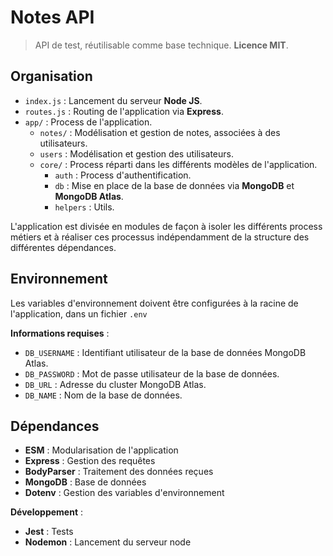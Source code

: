 # Notes API

> API de test, réutilisable comme base technique. **Licence MIT**.

## Organisation

- `index.js` : Lancement du serveur **Node JS**.
- `routes.js` : Routing de l'application via **Express**.
- `app/` : Process de l'application.
    - `notes/` : Modélisation et gestion de notes, associées à des utilisateurs.
    - `users` : Modélisation et gestion des utilisateurs.
    - `core/` : Process réparti dans les différents modèles de l'application.
        - `auth` : Process d'authentification.
        - `db` : Mise en place de la base de données via **MongoDB** et **MongoDB Atlas**.
        - `helpers` : Utils.

L'application est divisée en modules de façon à isoler les différents process métiers et à réaliser ces processus indépendamment de la structure des différentes dépendances.

## Environnement

Les variables d'environnement doivent être configurées à la racine de l'application, dans un fichier `.env`

**Informations requises** :
- `DB_USERNAME` : Identifiant utilisateur de la base de données MongoDB Atlas.
- `DB_PASSWORD` : Mot de passe utilisateur de la base de données.
- `DB_URL` : Adresse du cluster MongoDB Atlas.
- `DB_NAME` : Nom de la base de données.

## Dépendances

- **ESM** : Modularisation de l'application
- **Express** : Gestion des requêtes
- **BodyParser** : Traitement des données reçues
- **MongoDB** : Base de données
- **Dotenv** : Gestion des variables d'environnement

**Développement** :
- **Jest** : Tests
- **Nodemon** : Lancement du serveur node